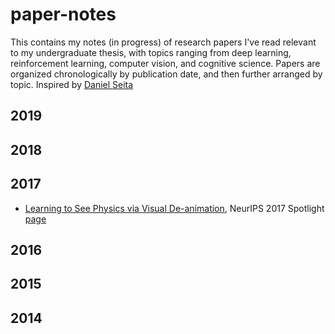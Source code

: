 # paper-notes

This contains my notes (in progress) of research papers I've read relevant to my undergraduate thesis, with topics ranging from deep learning, reinforcement learning, computer vision, and cognitive science. Papers are organized chronologically by publication date, and then further arranged by topic. Inspired by [Daniel Seita](https://github.com/DanielTakeshi/Paper_Notes)

## 2019

## 2018
## 2017
- [Learning to See Physics via Visual De-animation](https://github.com/kevinstan/paper-notes/blob/master/intuitive-physics/Learning_to_see_physics_via_visual_de_animation.md), NeurIPS 2017 Spotlight [page](http://vda.csail.mit.edu/)
## 2016
## 2015
## 2014
